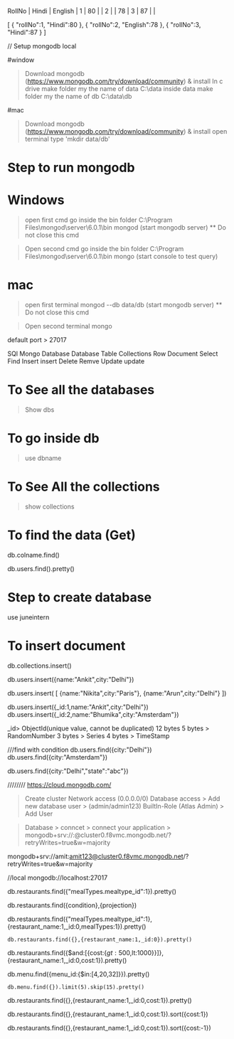 RollNo | Hindi | English |
  1    |  80   |         |
  2    |       |  78     |
  3    |  87   |         |  

  [
      {
          "rollNo":1,
          "Hindi":80
      },
      {
          "rollNo":2,
          "English":78
      },
      {
          "rollNo":3,
          "Hindi":87
      }
  ]


// Setup mongodb local

#window
> Download mongodb (https://www.mongodb.com/try/download/community) & install
> In c drive make folder my the name of data  C:\data
> inside data make folder my the name of db  C:\data\db

#mac
> Download mongodb (https://www.mongodb.com/try/download/community) & install
> open terminal
> type 'mkdir data/db'

# Step to run mongodb
# Windows
> open first cmd
> go inside the bin folder C:\Program Files\mongod\server\6.0.1\bin
> mongod   (start mongodb server)   ** Do not close this cmd

> Open second cmd
> go inside the bin folder C:\Program Files\mongod\server\6.0.1\bin
> mongo (start console to test query)

# mac
> open first terminal
> mongod --db  data/db            (start mongodb server)   ** Do not close this cmd

> Open second terminal
> mongo

default port > 27017

SQl       Mongo
Database  Database
Table     Collections
Row       Document
Select    Find
Insert    insert
Delete    Remve
Update    update

# To See all the databases
> Show dbs

# To go inside db
> use dbname

# To See All the collections
> show collections

# To find the data (Get)
db.colname.find()

db.users.find().pretty()

# Step to create database
use juneintern

# To insert document
db.collections.insert()

db.users.insert({name:"Ankit",city:"Delhi"})

db.users.insert(
    [
        {name:"Nikita",city:"Paris"},
        {name:"Arun",city:"Delhi"}
    ])

db.users.insert({_id:1,name:"Ankit",city:"Delhi"})
db.users.insert({_id:2,name:"Bhumika",city:"Amsterdam"})


_id> ObjectId(unique value, cannot be duplicated)
12 bytes
5 bytes > RandomNumber
3 bytes > Series
4 bytes > TimeStamp


///find with condition
db.users.find({city:"Delhi"})
db.users.find({city:"Amsterdam"})

db.users.find({city:"Delhi","state":"abc"})

////////
https://cloud.mongodb.com/
> Create cluster
> Network access (0.0.0.0/0)
> Database access > Add new database user > (admin/admin123)
  BuiltIn-Role (Atlas Admin) > Add User

> Database > conncet > connect your application > 
mongodb+srv://<username>:<password>@cluster0.f8vmc.mongodb.net/?retryWrites=true&w=majority

mongodb+srv://amit:amit123@cluster0.f8vmc.mongodb.net/?retryWrites=true&w=majority

//local
 mongodb://localhost:27017


 db.restaurants.find({"mealTypes.mealtype_id":1}).pretty()

 db.restaurants.find({condition},{projection})

  db.restaurants.find({"mealTypes.mealtype_id":1},{restaurant_name:1,_id:0,mealTypes:1}).pretty()

    db.restaurants.find({},{restaurant_name:1,_id:0}).pretty()

  db.restaurants.find({$and:[{cost:{$gt:500,$lt:1000}}]},{restaurant_name:1,_id:0,cost:1}).pretty()

  db.menu.find({menu_id:{$in:[4,20,32]}}).pretty()

    db.menu.find({}).limit(5).skip(15).pretty()

 db.restaurants.find({},{restaurant_name:1,_id:0,cost:1}).pretty()

db.restaurants.find({},{restaurant_name:1,_id:0,cost:1}).sort({cost:1})

db.restaurants.find({},{restaurant_name:1,_id:0,cost:1}).sort({cost:-1})
